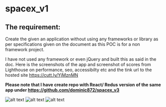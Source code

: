 # spacex_v1

## The requirement:
Create the given an application without using any frameworks or library as per specifications given on the document as this POC is for a non framework project.

I have not used any framework or even jQuery and built this as said in the doc.
Here is the screenshots of the app and screenshot of scores from Lighthouse on performance, seo, accessibilty etc and the tink url to the hosted site https://cutt.ly/YjMznMN

__Please note that I have create repo with React/ Redus version of the same app under https://github.com/dominic872/spacex_v3__


![alt text](http://bestofhosts.com/spacex_v1/images/screen1.png)
![alt text](http://bestofhosts.com/spacex_v1/images/screen2.png)
![alt text](http://bestofhosts.com/spacex_v1/images/lighthouse.png)



